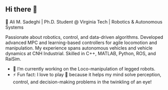 ## Hi there 👋

🚀 Ali M. Sadeghi | Ph.D. Student @ Virginia Tech | Robotics & Autonomous Systems

Passionate about robotics, control, and data-driven algorithms. Developed advanced MPC and learning-based controllers for agile locomotion and manipulation. My experience spans autonomous vehicles and vehicle dynamics at CNH Industrial. Skilled in C++, MATLAB, Python, ROS, and RaiSim.
- 🔭 I’m currently working on the Loco-manipulation of legged robots.
- ⚡ Fun fact: I love to play 🏓 because it helps my mind solve perception, control, and decision-making problems in the twinkling of an eye!
  
<!--
**AliMMSadeghi/AliMMSadeghi** is a ✨ _special_ ✨ repository because its `README.md` (this file) appears on your GitHub profile.

Here are some ideas to get you started:

- 🔭 I’m currently working on ...
- 🌱 I’m currently learning ...
- 👯 I’m looking to collaborate on ...
- 🤔 I’m looking for help with ...
- 💬 Ask me about ...
- 📫 How to reach me: ...
- 😄 Pronouns: ...
- ⚡ Fun fact: ...
-->
